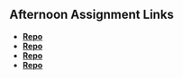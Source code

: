 ## Afternoon Assignment Links

* **[Repo](https://github.com/DanielCoder12/BurgerShack)**
* **[Repo](https://github.com/DanielCoder12/gregslist-node)**
* **[Repo](https://github.com/DanielCoder12/Da-Planets)**
* **[Repo](https://github.com/DanielCoder12/<ASSIGNMENT_REPO>)**

